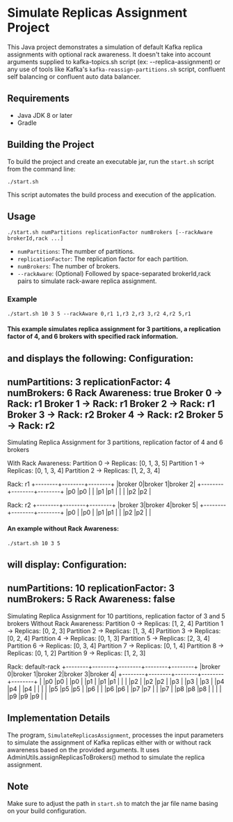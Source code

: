 
# Simulate Replicas Assignment Project

This Java project demonstrates a simulation of default Kafka replica assignments with optional rack awareness.
It doesn't take into account arguments supplied to kafka-topics.sh script (ex: --replica-assignment)
or any use of tools like Kafka's `kafka-reassign-partitions.sh` script, confluent self balancing or confluent auto data balancer.
## Requirements

- Java JDK 8 or later
- Gradle

## Building the Project

To build the project and create an executable jar, run the `start.sh` script from the command line:

```
./start.sh
```

This script automates the build process and execution of the application.

## Usage

```
./start.sh numPartitions replicationFactor numBrokers [--rackAware brokerId,rack ...]
```

- `numPartitions`: The number of partitions.
- `replicationFactor`: The replication factor for each partition.
- `numBrokers`: The number of brokers.
- `--rackAware`: (Optional) Followed by space-separated brokerId,rack pairs to simulate rack-aware replica assignment.

### Example

```
./start.sh 10 3 5 --rackAware 0,r1 1,r3 2,r3 3,r2 4,r2 5,r1
```

#### This example simulates replica assignment for 3 partitions, a replication factor of 4, and 6 brokers with specified rack information.
and displays the following:
Configuration:
---------------
numPartitions: 3
replicationFactor: 4
numBrokers: 6
Rack Awareness: true
Broker 0 -> Rack: r1
Broker 1 -> Rack: r1
Broker 2 -> Rack: r1
Broker 3 -> Rack: r2
Broker 4 -> Rack: r2
Broker 5 -> Rack: r2
---------------
Simulating Replica Assignment for 3 partitions, replication factor of 4 and 6 brokers

With Rack Awareness:
Partition 0 -> Replicas: [0, 1, 3, 5]
Partition 1 -> Replicas: [0, 1, 3, 4]
Partition 2 -> Replicas: [1, 2, 3, 4]

Rack: r1
+--------+--------+--------+
|broker 0|broker 1|broker 2|
+--------+--------+--------+
|p0      |p0      |        |
|p1      |p1      |        |
|        |p2      |p2      |

Rack: r2
+--------+--------+--------+
|broker 3|broker 4|broker 5|
+--------+--------+--------+
|p0      |        |p0      |
|p1      |p1      |        |
|p2      |p2      |        |


#### An example without Rack Awareness:
```
./start.sh 10 3 5
```
will display:
Configuration:
---------------
numPartitions: 10
replicationFactor: 3
numBrokers: 5
Rack Awareness: false
---------------
Simulating Replica Assignment for 10 partitions, replication factor of 3 and 5 brokers
Without Rack Awareness:
Partition 0 -> Replicas: [1, 2, 4]
Partition 1 -> Replicas: [0, 2, 3]
Partition 2 -> Replicas: [1, 3, 4]
Partition 3 -> Replicas: [0, 2, 4]
Partition 4 -> Replicas: [0, 1, 3]
Partition 5 -> Replicas: [2, 3, 4]
Partition 6 -> Replicas: [0, 3, 4]
Partition 7 -> Replicas: [0, 1, 4]
Partition 8 -> Replicas: [0, 1, 2]
Partition 9 -> Replicas: [1, 2, 3]

Rack: default-rack
+--------+--------+--------+--------+--------+
|broker 0|broker 1|broker 2|broker 3|broker 4|
+--------+--------+--------+--------+--------+
|        |p0      |p0      |        |p0      |
|p1      |        |p1      |p1      |        |
|        |p2      |        |p2      |p2      |
|p3      |        |p3      |        |p3      |
|p4      |p4      |        |p4      |        |
|        |        |p5      |p5      |p5      |
|p6      |        |        |p6      |p6      |
|p7      |p7      |        |        |p7      |
|p8      |p8      |p8      |        |        |
|        |p9      |p9      |p9      |        |


## Implementation Details

The program, `SimulateReplicasAssignment`, processes the input parameters to simulate the assignment of Kafka replicas either with or without rack awareness based on the provided arguments. 
It uses AdminUtils.assignReplicasToBrokers() method to simulate the replica assignment.

## Note

Make sure to adjust the path in `start.sh` to match the jar file name basing on your build configuration.
